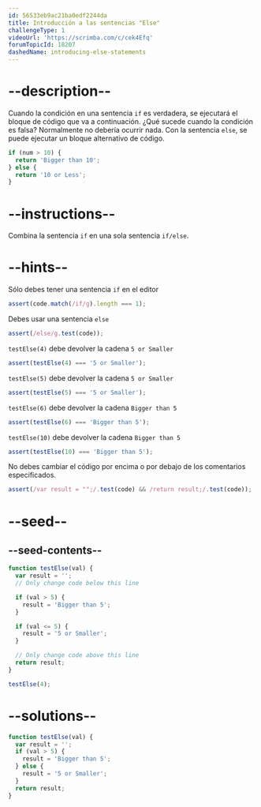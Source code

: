 ```yaml
---
id: 56533eb9ac21ba0edf2244da
title: Introducción a las sentencias "Else"
challengeType: 1
videoUrl: 'https://scrimba.com/c/cek4Efq'
forumTopicId: 18207
dashedName: introducing-else-statements
---
```


# --description--

Cuando la condición en una sentencia `if` es verdadera, se ejecutará el bloque de código que va a continuación. ¿Qué sucede cuando la condición es falsa? Normalmente no debería ocurrir nada. Con la sentencia `else`, se puede ejecutar un bloque alternativo de código.

```js
if (num > 10) {
  return 'Bigger than 10';
} else {
  return '10 or Less';
}
```

# --instructions--

Combina la sentencia `if` en una sola sentencia `if/else`.

# --hints--

Sólo debes tener una sentencia `if` en el editor

```js
assert(code.match(/if/g).length === 1);
```

Debes usar una sentencia `else`

```js
assert(/else/g.test(code));
```

`testElse(4)` debe devolver la cadena `5 or Smaller`

```js
assert(testElse(4) === '5 or Smaller');
```

`testElse(5)` debe devolver la cadena `5 or Smaller`

```js
assert(testElse(5) === '5 or Smaller');
```

`testElse(6)` debe devolver la cadena `Bigger than 5`

```js
assert(testElse(6) === 'Bigger than 5');
```

`testElse(10)` debe devolver la cadena `Bigger than 5`

```js
assert(testElse(10) === 'Bigger than 5');
```

No debes cambiar el código por encima o por debajo de los comentarios especificados.

```js
assert(/var result = "";/.test(code) && /return result;/.test(code));
```

# --seed--

## --seed-contents--

```js
function testElse(val) {
  var result = '';
  // Only change code below this line

  if (val > 5) {
    result = 'Bigger than 5';
  }

  if (val <= 5) {
    result = '5 or Smaller';
  }

  // Only change code above this line
  return result;
}

testElse(4);
```

# --solutions--

```js
function testElse(val) {
  var result = '';
  if (val > 5) {
    result = 'Bigger than 5';
  } else {
    result = '5 or Smaller';
  }
  return result;
}
```
